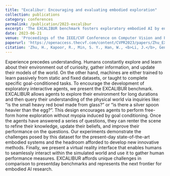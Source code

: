 ```yaml
---
title: "Excalibur: Encouraging and evaluating embodied exploration"
collection: publications
category: conferences
permalink: /publication/2023-excalibur
excerpt: 'The EXCALIBUR benchmark fosters exploratory embodied AI by enabling agents to freely explore environments, answer complex inquiries about physical properties, and refine their knowledge through iterative interactions, offering unique challenges and advancing embodied AI research.'
date: 2023-06-21
venue: 'Proceedings of the IEEE/CVF Conference on Computer Vision and Pattern Recognition'
paperurl: 'https://openaccess.thecvf.com/content/CVPR2023/papers/Zhu_EXCALIBUR_Encouraging_and_Evaluating_Embodied_Exploration_CVPR_2023_paper.pdf'
citation: 'Zhu, H., Kapoor, R., Min, S. Y., Han, W., <b>Li, J.</b>, Geng, K., ... & Weihs, L. (2023). Excalibur: Encouraging and evaluating embodied exploration. In <i>Proceedings of the IEEE/CVF Conference on Computer Vision and Pattern Recognition</i> (pp. 14931-14942).'
---
```


Experience precedes understanding. Humans constantly explore and learn about their environment out of curiosity, gather information, and update their models of the world. On the other hand, machines are either trained to learn passively from static and fixed datasets, or taught to complete specific goal-conditioned tasks. To encourage the development of exploratory interactive agents, we present the EXCALIBUR benchmark. EXCALIBUR allows agents to explore their environment for long durations and then query their understanding of the physical world via inquiries like: “is the small heavy red bowl made from glass?” or “is there a silver spoon heavier than the egg?”. This design encourages agents to perform free-form home exploration without myopia induced by goal conditioning. Once the agents have answered a series of questions, they can renter the scene to refine their knowledge, update their beliefs, and improve their performance on the questions. Our experiments demonstrate the challenges posed by this dataset for the present-day state-of-the-art embodied systems and the headroom afforded to develop new innovative methods. Finally, we present a virtual reality interface that enables humans to seamlessly interact within the simulated world and use it to gather human performance measures. EXCALIBUR affords unique challenges in comparison to presentday benchmarks and represents the next frontier for embodied AI research.

